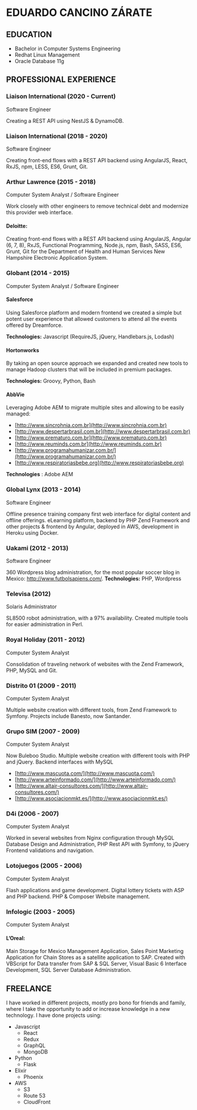 # EDUARDO CANCINO ZÁRATE

## EDUCATION

- Bachelor in Computer Systems Engineering
- Redhat Linux Management
- Oracle Database 11g

## PROFESSIONAL EXPERIENCE

### Liaison International (2020 - Current)

Software Engineer

Creating a REST API using NestJS & DynamoDB.

### Liaison International (2018 - 2020)

Software Engineer

Creating front-end flows with a REST API backend using AngularJS, React, RxJS, npm, LESS, ES6, Grunt, Git.

### Arthur Lawrence (2015 - 2018)

Computer System Analyst / Software Engineer

Work closely with other engineers to remove technical debt and modernize this provider web interface.

#### Deloitte: 
Creating front-end flows with a REST API backend using AngularJS, Angular (6, 7, 8), RxJS, Functional Programming, Node.js, npm, Bash, SASS, ES6, Grunt, Git for the Department of Health and Human Services New Hampshire Electronic Application System.

### Globant (2014 - 2015)
Computer System Analyst / Software Engineer

#### Salesforce 
Using Salesforce platform and modern frontend we created a simple but potent user experience that allowed customers to attend all the events offered by Dreamforce. 

**Technologies:** Javascript (RequireJS, jQuery, Handlebars.js, Lodash)
      
#### Hortonworks 
By taking an open source approach we expanded and created new tools to manage Hadoop clusters that will be included in premium packages.

**Technologies:** Groovy, Python, Bash

#### AbbVie 
Leveraging Adobe AEM to migrate multiple sites and allowing to be easily managed:
- [http://www.sincrohnia.com.br](http://www.sincrohnia.com.br)
- [http://www.despertarbrasil.com.br](http://www.despertarbrasil.com.br)
- [http://www.prematuro.com.br](http://www.prematuro.com.br)
- [http://www.reuminds.com.br](http://www.reuminds.com.br)
- [http://www.programahumanizar.com.br/](http://www.programahumanizar.com.br/)
- [http://www.respiratoriasbebe.org](http://www.respiratoriasbebe.org)

**Technologies** : Adobe AEM

### Global Lynx (2013 - 2014)
Software Engineer

Offline presence training company first web interface for digital content and offline offerings. eLearning platform, backend by PHP Zend Framework​ and other projects & frontend by Angular, deployed in AWS, development in Heroku using Docker.

### Uakami (2012 - 2013)
Software Engineer

360 Wordpress blog administration, for the most popular soccer blog in Mexico: http://www.futbolsapiens.com/.
**Technologies:** PHP, Wordpress

### Televisa (2012)
Solaris Administrator

SL8500 robot administration, with a 97% availability. Created multiple tools for easier administration in Perl.

### Royal Holiday (2011 - 2012)
Computer System Analyst

Consolidation of traveling network of websites with the Zend Framework, PHP, MySQL and Git.

### Distrito 01 (2009 - 2011)
Computer System Analyst

Multiple website creation with different tools, from Zend Framework to Symfony.
Projects include Banesto, now Santander.

### Grupo SIM (2007 - 2009)
Computer System Analyst

Now Buleboo Studio. Multiple website creation with different tools with PHP and jQuery. Backend interfaces with MySQL
- [http://www.mascuota.com/](http://www.mascuota.com/)
- [http://www.arteinformado.com/](http://www.arteinformado.com/)
- [http://www.altair-consultores.com/](http://www.altair-consultores.com/)
- [http://www.asociacionmkt.es/](http://www.asociacionmkt.es/)

### D4i (2006 - 2007)
Computer System Analyst

Worked in several websites from Nginx configuration through MySQL Database Design and Administration, PHP Rest API with Symfony, to jQuery Frontend validations and navigation.

### Lotojuegos (2005 - 2006)
Computer System Analyst

Flash applications and game development. Digital lottery tickets with ASP and PHP backend. PHP & Composer Website management.

### Infologic (2003 - 2005)
Computer System Analyst

#### L’Oreal:
Main Storage for Mexico Management Application, Sales Point Marketing Application for Chain Stores as a satellite application to SAP. Created with VBScript for Data transfer from SAP & SQL Server, Visual Basic 6 Interface Development, SQL Server Database Administration.

## FREELANCE

I have worked in different projects, mostly pro bono for friends and family, where I
take the opportunity to add or increase knowledge in a new technology.
I have done projects using:

- Javascript
  - React
  - Redux
  - GraphQL
  - MongoDB
- Python
  - Flask
- Elixir
  - Phoenix
- AWS
  - S3
  - Route 53
  - CloudFront
